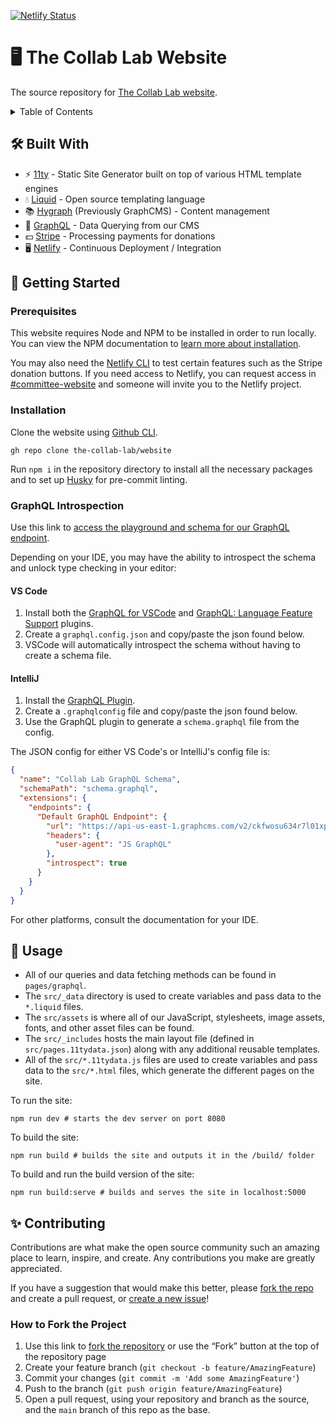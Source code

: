[![Netlify Status](https://api.netlify.com/api/v1/badges/d419806f-0315-41c6-917a-52167ab9902c/deploy-status)](https://app.netlify.com/sites/the-collab-lab/deploys)

# 🖥 The Collab Lab Website

The source repository for [The Collab Lab website](https://the-collab-lab.codes/).

<details>
  <summary>Table of Contents</summary>
  <ol>
    <li>
      <a href="#-built-with">🛠 Built With</a>
    </li>
    <li>
      <a href="#-getting-started">📝 Getting Started</a>
      <ul>
        <li>
          <a href="#prerequisites">Prerequisites</a>
        </li>
        <li>
          <a href="#installation">Installation</a>
        </li>
        <li>
          <a href="#graphql-introspection">GraphQL</a>
          <ul>
            <li>
              <a href="#vs-code">VS Code</a>
            </li>
            <li>
              <a href="#intellij">IntelliJ</a>
            </li>
          </ul>
        </li>
      </ul>
    </li>
    <li>
      <a href="#-usage">🔬 Usage</a>
    </li>
    <li>
      <a href="#-contributing">✨Contributing</a>
      <ul>
        <li>
          <a href="#how-to-fork-the-project">How to Fork the Project</a>
        </li>
      </ul>
    </li>
  </ol>
</details>

## 🛠 Built With

- ⚡️ [11ty](https://www.11ty.dev/) - Static Site Generator built on top of various HTML template engines
- 💧 [Liquid](https://shopify.github.io/liquid/) - Open source templating language
- 📚 [Hygraph](https://hygraph.com/) (Previously GraphCMS) - Content management
- 📡 [GraphQL](https://www.graphql.com/) - Data Querying from our CMS
- 💵 [Stripe](https://stripe.com/docs/api?lang=node) - Processing payments for donations
- 🖥 [Netlify](https://www.netlify.com/) - Continuous Deployment / Integration

## 📝 Getting Started

### Prerequisites

This website requires Node and NPM to be installed in order to run locally. You can view the NPM documentation to [learn more about installation](https://docs.npmjs.com/downloading-and-installing-node-js-and-npm).

You may also need the [Netlify CLI](https://cli.netlify.com/) to test certain features such as the Stripe donation buttons. If you need access to Netlify, you can request access in [#committee-website](https://the-collab-lab.slack.com/archives/CUS0DJ614) and someone will invite you to the Netlify project.

### Installation

Clone the website using [Github CLI](https://cli.github.com/).

```shell
gh repo clone the-collab-lab/website
```

Run `npm i` in the repository directory to install all the necessary packages and to set up [Husky](https://typicode.github.io/husky/#/) for pre-commit linting.

### GraphQL Introspection

Use this link to [access the playground and schema for our GraphQL endpoint](https://api-us-east-1.graphcms.com/v2/ckfwosu634r7l01xpco7z3hvq/master).

Depending on your IDE, you may have the ability to introspect the schema and unlock type checking in your editor:

#### VS Code

1. Install both the [GraphQL for VSCode](https://marketplace.visualstudio.com/items?itemName=kumar-harsh.graphql-for-vscode) and [GraphQL: Language Feature Support](https://marketplace.visualstudio.com/items?itemName=GraphQL.vscode-graphql) plugins.
2. Create a `graphql.config.json` and copy/paste the json found below.
3. VSCode will automatically introspect the schema without having to create a schema file.

#### IntelliJ

1. Install the [GraphQL Plugin](https://plugins.jetbrains.com/plugin/8097-graphql).
2. Create a `.graphqlconfig` file and copy/paste the json found below.
3. Use the GraphQL plugin to generate a `schema.graphql` file from the config.

The JSON config for either VS Code's or IntelliJ's config file is:

```json
{
  "name": "Collab Lab GraphQL Schema",
  "schemaPath": "schema.graphql",
  "extensions": {
    "endpoints": {
      "Default GraphQL Endpoint": {
        "url": "https://api-us-east-1.graphcms.com/v2/ckfwosu634r7l01xpco7z3hvq/master",
        "headers": {
          "user-agent": "JS GraphQL"
        },
        "introspect": true
      }
    }
  }
}
```

For other platforms, consult the documentation for your IDE.

## 🔬 Usage

- All of our queries and data fetching methods can be found in `pages/graphql`.
- The `src/_data` directory is used to create variables and pass data to the `*.liquid` files.
- The `src/assets` is where all of our JavaScript, stylesheets, image assets, fonts, and other asset files can be found.
- The `src/_includes` hosts the main layout file (defined in `src/pages.11tydata.json`) along with any additional reusable templates.
- All of the `src/*.11tydata.js` files are used to create variables and pass data to the `src/*.html` files, which generate the different pages on the site.

To run the site:

```shell
npm run dev # starts the dev server on port 8080
```

To build the site:

```shell
npm run build # builds the site and outputs it in the /build/ folder
```

To build and run the build version of the site:

```shell
npm run build:serve # builds and serves the site in localhost:5000
```

## ✨ Contributing

Contributions are what make the open source community such an amazing place to learn, inspire, and create. Any contributions you make are greatly appreciated.

If you have a suggestion that would make this better, please [fork the repo](https://github.com/the-collab-lab/website/fork) and create a pull request, or [create a new issue](https://github.com/the-collab-lab/website/issues)!

### How to Fork the Project
1. Use this link to [fork the repository](https://github.com/the-collab-lab/website/fork) or use the “Fork” button at the top of the repository page
2. Create your feature branch (`git checkout -b feature/AmazingFeature`)
3. Commit your changes (`git commit -m 'Add some AmazingFeature'`)
4. Push to the branch (`git push origin feature/AmazingFeature`)
5. Open a pull request, using your repository and branch as the source, and the `main` branch of this repo as the base.
